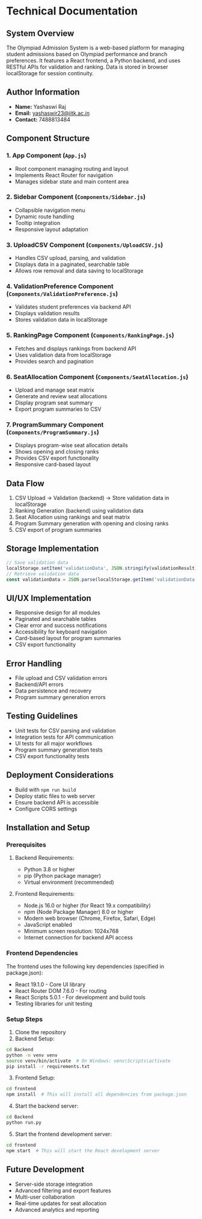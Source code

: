 # Technical Documentation

## System Overview
The Olympiad Admission System is a web-based platform for managing student admissions based on Olympiad performance and branch preferences. It features a React frontend, a Python backend, and uses RESTful APIs for validation and ranking. Data is stored in browser localStorage for session continuity.

## Author Information
- **Name:** Yashaswi Raj
- **Email:** yashaswir23@iitk.ac.in
- **Contact:** 7488813484

## Component Structure

### 1. App Component (`App.js`)
- Root component managing routing and layout
- Implements React Router for navigation
- Manages sidebar state and main content area

### 2. Sidebar Component (`Components/Sidebar.js`)
- Collapsible navigation menu
- Dynamic route handling
- Tooltip integration
- Responsive layout adaptation

### 3. UploadCSV Component (`Components/UploadCSV.js`)
- Handles CSV upload, parsing, and validation
- Displays data in a paginated, searchable table
- Allows row removal and data saving to localStorage

### 4. ValidationPreference Component (`Components/ValidationPreference.js`)
- Validates student preferences via backend API
- Displays validation results
- Stores validation data in localStorage

### 5. RankingPage Component (`Components/RankingPage.js`)
- Fetches and displays rankings from backend API
- Uses validation data from localStorage
- Provides search and pagination

### 6. SeatAllocation Component (`Components/SeatAllocation.js`)
- Upload and manage seat matrix
- Generate and review seat allocations
- Display program seat summary
- Export program summaries to CSV

### 7. ProgramSummary Component (`Components/ProgramSummary.js`)
- Displays program-wise seat allocation details
- Shows opening and closing ranks
- Provides CSV export functionality
- Responsive card-based layout

## Data Flow
1. CSV Upload → Validation (backend) → Store validation data in localStorage
2. Ranking Generation (backend) using validation data
3. Seat Allocation using rankings and seat matrix
4. Program Summary generation with opening and closing ranks
5. CSV export of program summaries

## Storage Implementation
```javascript
// Save validation data
localStorage.setItem('validationData', JSON.stringify(validationResult));
// Retrieve validation data
const validationData = JSON.parse(localStorage.getItem('validationData'));
```

## UI/UX Implementation
- Responsive design for all modules
- Paginated and searchable tables
- Clear error and success notifications
- Accessibility for keyboard navigation
- Card-based layout for program summaries
- CSV export functionality

## Error Handling
- File upload and CSV validation errors
- Backend/API errors
- Data persistence and recovery
- Program summary generation errors

## Testing Guidelines
- Unit tests for CSV parsing and validation
- Integration tests for API communication
- UI tests for all major workflows
- Program summary generation tests
- CSV export functionality tests

## Deployment Considerations
- Build with `npm run build`
- Deploy static files to web server
- Ensure backend API is accessible
- Configure CORS settings

## Installation and Setup

### Prerequisites
1. Backend Requirements:
   - Python 3.8 or higher
   - pip (Python package manager)
   - Virtual environment (recommended)

2. Frontend Requirements:
   - Node.js 16.0 or higher (for React 19.x compatibility)
   - npm (Node Package Manager) 8.0 or higher
   - Modern web browser (Chrome, Firefox, Safari, Edge)
   - JavaScript enabled
   - Minimum screen resolution: 1024x768
   - Internet connection for backend API access

### Frontend Dependencies
The frontend uses the following key dependencies (specified in package.json):
- React 19.1.0 - Core UI library
- React Router DOM 7.6.0 - For routing
- React Scripts 5.0.1 - For development and build tools
- Testing libraries for unit testing

### Setup Steps
1. Clone the repository
2. Backend Setup:
```bash
cd Backend
python -m venv venv
source venv/bin/activate  # On Windows: venv\Scripts\activate
pip install -r requirements.txt
```
3. Frontend Setup:
```bash
cd frontend
npm install  # This will install all dependencies from package.json
```
4. Start the backend server:
```bash
cd Backend
python run.py
```
5. Start the frontend development server:
```bash
cd frontend
npm start  # This will start the React development server
```

## Future Development
- Server-side storage integration
- Advanced filtering and export features
- Multi-user collaboration
- Real-time updates for seat allocation
- Advanced analytics and reporting 